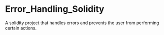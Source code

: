 # Error_Handling_Solidity
A solidity project that handles errors and prevents the user from performing certain actions.
